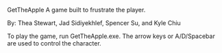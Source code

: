GetTheApple
A game built to frustrate the player.

By: Thea Stewart, Jad Sidiyekhlef, Spencer Su, and Kyle Chiu

To play the game, run GetTheApple.exe.
The arrow keys or A/D/Spacebar are used to control the character.
